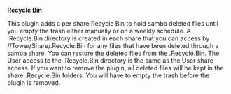 **Recycle Bin**

This plugin adds a per share Recycle Bin to hold samba deleted files until you empty the trash either manually or on a weekly schedule.  A .Recycle.Bin directory is created in each share that you can access by //Tower/Share/.Recycle.Bin for any files that have been deleted through a samba share.  You can restore the deleted files from the .Recycle.Bin.  The User access to the .Recycle.Bin directory is the same as the User share access.  If you want to remove the plugin, all deleted files will be kept in the share .Recycle.Bin folders.  You will have to empty the trash before the plugin is removed.
